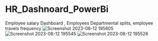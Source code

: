 # HR_Dashnoard_PowerBi
Employee salary Dashboard , Employees Departmental splits, employee travels frequency
![Screenshot 2023-08-12 195605](https://github.com/SathwikBhat/HR_Dashnoard_PowerBi/assets/141931631/6b816801-48fd-4c3c-9146-4c59784ea0c5)
![Screenshot 2023-08-12 195545](https://github.com/SathwikBhat/HR_Dashnoard_PowerBi/assets/141931631/41aa8763-862e-4259-b1c8-bbc3269c16ff)
![Screenshot 2023-08-12 195526](https://github.com/SathwikBhat/HR_Dashnoard_PowerBi/assets/141931631/2a0f5be9-e875-4a3a-a82e-fc9860ba450b)
